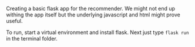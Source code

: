 Creating a basic flask app for the recommender. We might not end up withing the app itself but the underlying javascript and html might prove useful.

To run, start a virtual environment and install flask. Next just type `flask run` in the terminal folder.
